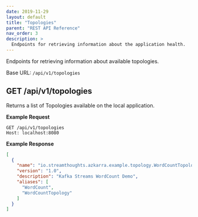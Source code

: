 ```yaml
---
date: 2019-11-29
layout: default
title: "Topologies"
parent: "REST API Reference"
nav_order: 3
description: >
  Endpoints for retrieving information about the application health.
---
```


Endpoints for retrieving information about available topologies.

Base URL: `/api/v1/topologies`

##  GET /api/v1/topologies

Returns a list of Topologies available on the local application.

**Example Request**
```
GET /api/v1/topologies
Host: localhost:8080
```
**Example Response**
```json
[
  {
    "name": "io.streamthoughts.azkarra.example.topology.WordCountTopology",
    "version": "1.0",
    "description": "Kafka Streams WordCount Demo",
    "aliases": [
      "WordCount",
      "WordCountTopology"
    ]
  }
]
```
